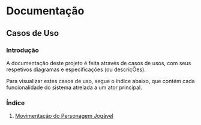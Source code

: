 # Documentação

## Casos de Uso

### Introdução

A documentação deste projeto é feita através de casos de usos, com seus respetivos diagramas e especificações (ou descriçÕes).

Para visualizar estes casos de uso, segue o índice abaixo, que contém cada funcionalidade do sistema atrelada a um ator principal.

### Índice

1. [Movimentação do Personagem Jogável](player/movement/)
